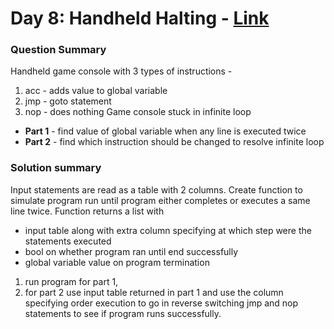 # Day 8: Handheld Halting - [Link](https://adventofcode.com/2020/day/8)

### Question Summary

Handheld game console with 3 types of instructions - 
1. acc - adds value to global variable
2. jmp - goto statement
3. nop - does nothing 
Game console stuck in infinite loop

- **Part 1** - find value of global variable when any line is executed twice
- **Part 2** - find which instruction should be changed to resolve infinite loop

### Solution summary 
Input statements are read as a table with 2 columns. Create function to simulate program run until program either completes or executes a same line twice.
Function returns a list with 
- input table along with extra column specifying at which step were the statements executed
- bool on whether program ran until end successfully
- global variable value on program termination

1. run program for part 1, 
2. for part 2 use input table returned in part 1 and use the column specifying order execution to go in reverse switching jmp and nop statements to see if program runs successfully. 